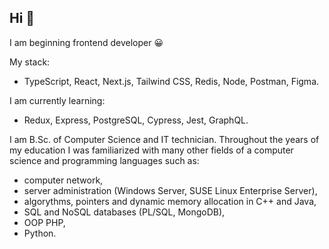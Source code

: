 ## Hi 👋

I am beginning frontend developer 😀

My stack:
* TypeScript, React, Next.js, Tailwind CSS, Redis, Node, Postman, Figma.

I am currently learning:
* Redux, Express, PostgreSQL, Cypress, Jest, GraphQL.

I am B.Sc. of Computer Science and IT technician. 
Throughout the years of my education I was familiarized with many other fields of a computer science and programming languages such as:
* computer network,
* server administration (Windows Server, SUSE Linux Enterprise Server),
* algorythms, pointers and dynamic memory allocation in C++ and Java,
* SQL and NoSQL databases (PL/SQL, MongoDB),
* OOP PHP,
* Python.

<!--
**milxrd/milxrd** is a ✨ _special_ ✨ repository because its `README.md` (this file) appears on your GitHub profile.

Here are some ideas to get you started:

- 🔭 I’m currently working on ...
- 🌱 I’m currently learning ...
- 👯 I’m looking to collaborate on ...
- 🤔 I’m looking for help with ...
- 💬 Ask me about ...
- 📫 How to reach me: ...
- 😄 Pronouns: ...
- ⚡ Fun fact: ...
-->
